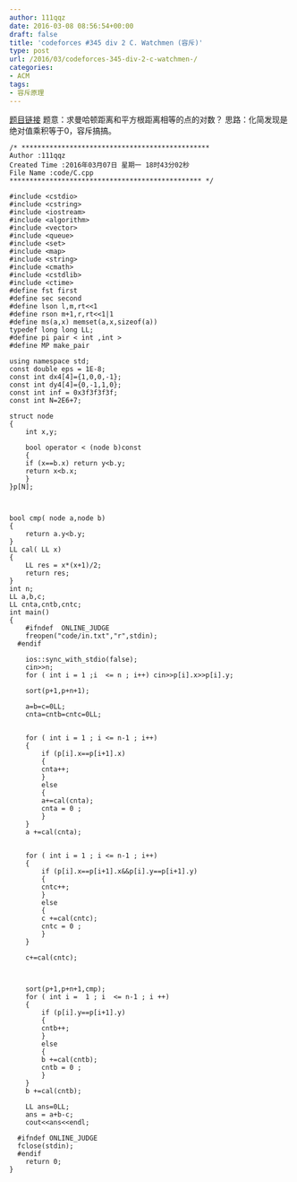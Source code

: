 ```yaml
---
author: 111qqz
date: 2016-03-08 08:56:54+00:00
draft: false
title: 'codeforces #345 div 2 C. Watchmen (容斥)'
type: post
url: /2016/03/codeforces-345-div-2-c-watchmen-/
categories:
- ACM
tags:
- 容斥原理
---
```


[题目链接](http://codeforces.com/contest/651/problem/C)
题意：求曼哈顿距离和平方根距离相等的点的对数？
思路：化简发现是绝对值乘积等于0，容斥搞搞。
 

    
    /* ***********************************************
    Author :111qqz
    Created Time :2016年03月07日 星期一 18时43分02秒
    File Name :code/C.cpp
    ************************************************ */
    
    #include <cstdio>
    #include <cstring>
    #include <iostream>
    #include <algorithm>
    #include <vector>
    #include <queue>
    #include <set>
    #include <map>
    #include <string>
    #include <cmath>
    #include <cstdlib>
    #include <ctime>
    #define fst first
    #define sec second
    #define lson l,m,rt<<1
    #define rson m+1,r,rt<<1|1
    #define ms(a,x) memset(a,x,sizeof(a))
    typedef long long LL;
    #define pi pair < int ,int >
    #define MP make_pair
    
    using namespace std;
    const double eps = 1E-8;
    const int dx4[4]={1,0,0,-1};
    const int dy4[4]={0,-1,1,0};
    const int inf = 0x3f3f3f3f;
    const int N=2E6+7;
    
    struct node
    {
        int x,y;
    
        bool operator < (node b)const
        {
    	if (x==b.x) return y<b.y;
    	return x<b.x;
        }
    }p[N];
    
    
    
    bool cmp( node a,node b)
    {
        return a.y<b.y;
    }
    LL cal( LL x)
    {
        LL res = x*(x+1)/2;
        return res;
    }
    int n;
    LL a,b,c;
    LL cnta,cntb,cntc;
    int main()
    {
    	#ifndef  ONLINE_JUDGE 
    	freopen("code/in.txt","r",stdin);
      #endif
    
    	ios::sync_with_stdio(false);
    	cin>>n;
    	for ( int i = 1 ;i  <= n ; i++) cin>>p[i].x>>p[i].y;
    
    	sort(p+1,p+n+1);
    
    	a=b=c=0LL;
    	cnta=cntb=cntc=0LL;
    
    
    	for ( int i = 1 ; i <= n-1 ; i++)
    	{
    	    if (p[i].x==p[i+1].x)
    	    {
    		cnta++;
    	    }
    	    else
    	    {
    		a+=cal(cnta);
    		cnta = 0 ;
    	    }
    	}
    	a +=cal(cnta);
    
    
    	for ( int i = 1 ; i <= n-1 ; i++)
    	{
    	    if (p[i].x==p[i+1].x&&p[i].y==p[i+1].y)
    	    {
    		cntc++;
    	    }
    	    else
    	    {
    		c +=cal(cntc);
    		cntc = 0 ;
    	    }
    	}
    
    	c+=cal(cntc);
    
    
    
    	sort(p+1,p+n+1,cmp);
    	for ( int i =  1 ; i  <= n-1 ; i ++)
    	{
    	    if (p[i].y==p[i+1].y)
    	    {
    		cntb++;
    	    }
    	    else
    	    {
    		b +=cal(cntb);
    		cntb = 0 ;
    	    }
    	}
    	b +=cal(cntb);
    
    	LL ans=0LL;
    	ans = a+b-c;
    	cout<<ans<<endl;
    
      #ifndef ONLINE_JUDGE  
      fclose(stdin);
      #endif
        return 0;
    }




